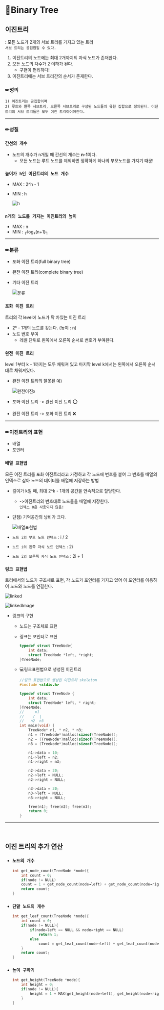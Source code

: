 # 🍒Binary Tree
## 이진트리 
: 모든 노드가 2개의 서브 트리를 가지고 있는 트리 </br>
`서브 트리는 공집합일 수 있다.`

1. 이진트리의 노드에는 최대 2개까지의 자식 노드가 존재한다.
2. 모든 노드의 차수가 2 이하가 된다.
    - 구현이 편리하다!
3. 이진트리에는 서브 트리간의 순서가 존재한다.

### ✏정의
```
1) 이진트리는 공집합이며
2) 루트와 왼쪽 서브트리, 오른쪽 서브트리로 구성된 노드들의 유한 집합으로 정의된다. 이진트리의 서브 트리들은 모두 이진 트리이어야한다.
```
---

### ✏성질
### `간선의 개수 `
- 노드의 개수가 n개일 때 간선의 개수는 **n-1**이다.
    - 모든 노드는 루트 노드를 제외하면 정확하게 하나의 부모노드를 가지기 때문!

### `높이가 h인 이진트리의 노드 개수`
- MAX : 2^h - 1
- MIN : h </br>

    ![h](/Images/height.JPG)

### `n개의 노드를 가지는 이진트리의 높이`
- MAX : n
- MIN : ┌log₂(n+1)​┐ </br>
---

### ✏분류
- 포화 이진 트리(full binary tree)
- 완전 이진 트리(complete binary tree)
- 기타 이진 트리 </br>

    ![분류](/Images/이진트리분류.JPG)

### `포화 이진 트리`
트리의 각 level에 노드가 꽉 차있는 이진 트리
- 2ⁿ - 1개의 노드를 갖는다. (높이 : n)
- 노드 번호 부여
    - 레벨 단위로 왼쪽에서 오른쪽 순서로 번호가 부여된다. </br>

### `완전 이진 트리`
level 1부터 k - 1까지는 모두 채워져 있고 마지막 level k에서는 왼쪽에서 오른쪽 순서대로 채워져있다.
- 완전 이진 트리의 잘못된 예)</br>

    ![완전이진x](/Images/완전이진x.JPG)

- 포화 이진 트리 -> 완전 이진 트리 ⭕
- 완전 이진 트리 -> 포화 이진 트리 ❌
---

### ✏이진트리의 표현 
- 배열
- 포인터

### `배열 표현법`
모든 이진 트리를 포화 이진트리라고 가정하고 각 노드에 번호를 붙여 그 번호를 배열의 인덱스로 삼아 노드의 데이터를 배열에 저장하는 방법
- 깊이가 k일 때, 최대 2^k - 1개의 공간을 연속적으로 할당한다.
    - ->이진트리의 번호대로 노드들을 배열에 저장한다. </br>
    `인덱스 0은 사용되지 않음!`
- 단점) 기억공간의 낭비가 크다. </br>

    ![배열표현법](/Images/배열표현법.JPG)


- `노드 i의 부모 노드 인덱스` : i / 2
- `노드 i의 왼쪽 자식 노드 인덱스` : 2i
- `노드 i의 오른쪽 자식 노드 인덱스` : 2i + 1

### `링크 표현법`
트리에서의 노드가 구조체로 표현, 각 노드가 포인터를 가지고 있어 이 포인터를 이용하여 노드와 노드를 연결한다. </br>

![linked](/Images/링크표현법.JPG) </br>

![linkedImage](/Images/링크표현법_그림.JPG)

- 링크의 구현 
    - 노드는 구조체로 표현
    - 링크는 포인터로 표현

        ```C
        typedef struct TreeNode{
            int data;
            struct TreeNode *left, *right;
        }TreeNode;
        ```

    - 💻링크표현법으로 생성된 이진트리 
        ```C
        //링크 표현법으로 생성된 이진트리 skeleton
        #include <stdio.h>

        typedef struct TreeNode {
            int data;
            struct TreeNode* left, * right;
        }TreeNode;
        //     n1
        //    /  |
        //   n2  n3
        int main(void) {
            TreeNode* n1, * n2, * n3;
            n1 = (TreeNode*)malloc(sizeof(TreeNode));
            n2 = (TreeNode*)malloc(sizeof(TreeNode));
            n3 = (TreeNode*)malloc(sizeof(TreeNode));

            n1->data = 10;
            n1->left = n2;
            n1->right = n3;

            n2->data = 20;
            n2->left = NULL;
            n2->right = NULL;

            n3->data = 30;
            n3->left = NULL;
            n3->right = NULL;

            free(n1); free(n2); free(n3);
            return 0;
        }
        ```
---
</br>

## 이진 트리의 추가 연산

- ### `노드의 개수`
    ```C
    int get_node_count(TreeNode *node){
        int count = 0;
        if(node != NULL)
        count = 1 + get_node_count(node→left) + get_node_count(node→right);
        return count;
    }
    ```

- ### `단말 노드의 개수`
    ```C
    int get_leaf_count(TreeNode *node){
        int count = 0;
        if(node != NULL){
            if(node→left == NULL && node→right == NULL)
                return 1;
            else
                count = get_leaf_count(node→left) + get_leaf_count(node→right);
        }
        return count;
    }
    ```

- ### `높이 구하기`
    ```C
    int get_height(TreeNode *node){
        int height = 0;
        if(node != NULL){
            height = 1 + MAX(get_height(node→left), get_height(node→right))
        }
    }






























